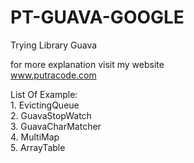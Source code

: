 # PT-GUAVA-GOOGLE
Trying Library Guava 

for more explanation visit my website
</br>www.putracode.com

List Of Example: 
</br>1. EvictingQueue
</br>2. GuavaStopWatch
</br>3. GuavaCharMatcher
</br>4. MultiMap
</br>5. ArrayTable